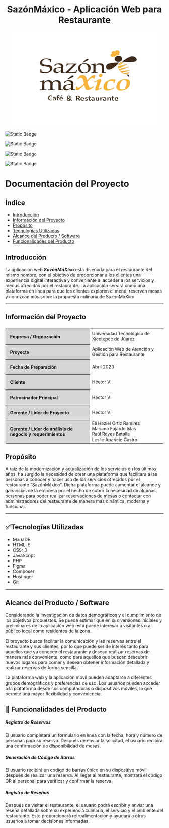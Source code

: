 <h1 align="center">SazónMáxico - Aplicación Web para Restaurante</h1>

<p align="center"><img width="460" height="300" src="/img/logo.svg" alt="SazónMáXico Logo"></p>

![Static Badge](https://img.shields.io/badge/licence-utxj-green?style=for-the-badge&link=http%3A%2F%2Fwww.utxicotepec.edu.mx)

![Static Badge](https://img.shields.io/badge/release%20date-agosto%202023-blue?style=for-the-badge)

![Static Badge](https://img.shields.io/badge/status-en%20desarrollo-brown?style=for-the-badge)

![Static Badge](https://img.shields.io/badge/stable%20version-%20-orange?style=for-the-badge)

# Documentación del Proyecto

## Índice

- [Introducción](#Introducción)
- [Información del Proyecto](#Información)
- [Propósito](#Propósito)
- [Tecnologías Utilizadas](#Tecnologías)
- [Alcance del Producto / Software](#Alcance)
- [Funcionalidades del Producto](#Funcionalidades)

## Introducción

La aplicación web ***SazónMáXico*** está diseñada para el restaurante del mismo nombre, con el objetivo de proporcionar a los clientes una experiencia digital interactiva y conveniente al acceder a los servicios y menús ofrecidos por el restaurante. La aplicación servirá como una plataforma en línea para que los clientes exploren el menú, reserven mesas y conozcan más sobre la propuesta culinaria de SazónMáXico.
- - -

## Información del Proyecto
<table style="display:flex;align-items:center;justify-content:center;margin-bottom:20px;border-radius: 4px;">
    <tr>
        <th style="text-align: left;background-color:#d6d6d6;padding:15px;">Empresa / Orgnazación</th>
        <td>Universidad Tecnológica de Xicotepec de Júarez</td>
    </tr>
    <tr>
        <th style="text-align: left;background-color:#d6d6d6;padding:15px;">Proyecto</th>
        <td>Aplicación Web de Atención y Gestión para
Restaurante</td>
    </tr>
    <tr>
        <th style="text-align: left;background-color:#d6d6d6;padding:15px;">Fecha de Preparación</th>
        <td>Abril 2023</td>
    </tr>
    <tr>
        <th style="text-align: left;background-color:#d6d6d6;padding:15px;">Cliente</th>
        <td>Héctor V.</td>
    </tr>
    <tr>
        <th style="text-align: left;background-color:#d6d6d6;padding:15px;">Patrocinador Principal</th>
        <td>Héctor V.</td>
    </tr>
    <tr>
        <th style="text-align: left;background-color:#d6d6d6;padding:15px;">Gerente / Líder de Proyecto</th>
        <td>Héctor V.</td>
    </tr>
    <tr>
        <th style="text-align: left;background-color:#d6d6d6;padding:15px;">Gerente / Líder de análisis de negocio y requerimientos</th>
        <td>
        	Eli Haziel Ortiz Ramírez <br>
            Mariano Fajardo Islas <br>
            Raúl Reyes Batalla <br>
            Leslie Aparicio Castro
        </td>
    </tr>
</table>

## Propósito

A raíz de la modernización y actualización de los servicios en los últimos años, ha surgido la necesidad de crear una plataforma que facilitara a las personas a conocer y hacer uso de los servicios ofrecidos por el restaurante “SazónMáxico”. Dicha plataforma puede aumentar el alcance y ganancias de la empresa por el hecho de cubrir la necesidad de algunas personas para poder realizar reservaciones de mesas o contactar con administradores del restaurante de manera más dinámica, moderna y funcional.
_ _ _

## :white_check_mark:Tecnologías Utilizadas

- MariaDB
- HTML: 5
- CSS: 3
- JavaScript
- PHP
- Figma
- Composer
- Hostinger
- Git
- - -

## Alcance del Producto / Software
Considerando la investigación de datos demográficos y el cumplimiento de los objetivos propuestos. Se puede estimar que en sus versiones iniciales y preliminares de la aplicación web está puede interesar a visitantes o al público local como residentes de la zona.

El proyecto busca facilitar la comunicación y las reservas entre el restaurante y sus clientes, por lo que puede ser de interés tanto para aquellos que ya conocen el restaurante y desean realizar reservas de manera más conveniente, como para aquellos que buscan descubrir nuevos lugares para comer y desean obtener información detallada y realizar reservas de forma sencilla.

La plataforma web y la aplicación móvil pueden adaptarse a diferentes grupos demográficos y preferencias de uso. Los usuarios pueden acceder a la plataforma desde sus computadoras o dispositivos móviles, lo que permite una mayor flexibilidad y conveniencia.


## :hammer: Funcionalidades del Producto
##### Registro de Reservas
El usuario completará un formulario en línea con la fecha, hora y número de personas para su reserva. Después de enviar la solicitud, el usuario recibirá una confirmación de disponibilidad de mesas.
##### Generación de Código de Barras
El usuario recibirá un código de barras único en su dispositivo móvil después de realizar una reserva. Al llegar al restaurante, mostrará el código QR al personal para verificar y confirmar la reserva.
##### Registro de Reseñas
Después de visitar el restaurante, el usuario podrá escribir y enviar una reseña detallada sobre su experiencia culinaria, el servicio y el ambiente del restaurante. Esto proporcionará retroalimentación y ayudará a otros usuarios a tomar decisiones informadas.

